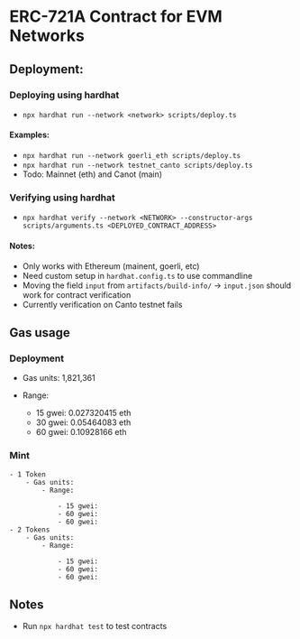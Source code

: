 # ERC-721A Contract for EVM Networks

## Deployment:

### Deploying using hardhat

- `npx hardhat run --network <network> scripts/deploy.ts`

#### Examples:

- `npx hardhat run --network goerli_eth scripts/deploy.ts`
- `npx hardhat run --network testnet_canto scripts/deploy.ts`
- Todo: Mainnet (eth) and Canot (main)

### Verifying using hardhat

- `npx hardhat verify --network <NETWORK> --constructor-args scripts/arguments.ts <DEPLOYED_CONTRACT_ADDRESS>`

#### Notes:

- Only works with Ethereum (mainent, goerli, etc)
- Need custom setup in `hardhat.config.ts` to use commandline
- Moving the field `input` from `artifacts/build-info/` -> `input.json` should work for contract verification
- Currently verification on Canto testnet fails

## Gas usage

### Deployment

- Gas units: 1,821,361
- Range:

  - 15 gwei: 0.027320415 eth
  - 30 gwei: 0.05464083 eth
  - 60 gwei: 0.10928166 eth

### Mint

    - 1 Token
        - Gas units:
            - Range:

                - 15 gwei:
                - 60 gwei:
                - 60 gwei:
    - 2 Tokens
        - Gas units:
            - Range:

                - 15 gwei:
                - 60 gwei:
                - 60 gwei:

## Notes

- Run `npx hardhat test` to test contracts
